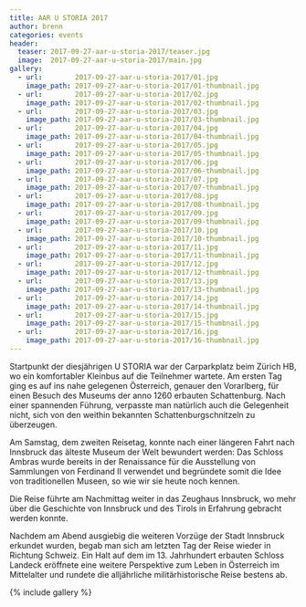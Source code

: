 ```yaml
---
title: AAR U STORIA 2017
author: brenn
categories: events
header:
  teaser: 2017-09-27-aar-u-storia-2017/teaser.jpg
  image:  2017-09-27-aar-u-storia-2017/main.jpg
gallery:
  - url:        2017-09-27-aar-u-storia-2017/01.jpg
    image_path: 2017-09-27-aar-u-storia-2017/01-thumbnail.jpg
  - url:        2017-09-27-aar-u-storia-2017/02.jpg
    image_path: 2017-09-27-aar-u-storia-2017/02-thumbnail.jpg
  - url:        2017-09-27-aar-u-storia-2017/03.jpg
    image_path: 2017-09-27-aar-u-storia-2017/03-thumbnail.jpg
  - url:        2017-09-27-aar-u-storia-2017/04.jpg
    image_path: 2017-09-27-aar-u-storia-2017/04-thumbnail.jpg
  - url:        2017-09-27-aar-u-storia-2017/05.jpg
    image_path: 2017-09-27-aar-u-storia-2017/05-thumbnail.jpg
  - url:        2017-09-27-aar-u-storia-2017/06.jpg
    image_path: 2017-09-27-aar-u-storia-2017/06-thumbnail.jpg
  - url:        2017-09-27-aar-u-storia-2017/07.jpg
    image_path: 2017-09-27-aar-u-storia-2017/07-thumbnail.jpg
  - url:        2017-09-27-aar-u-storia-2017/08.jpg
    image_path: 2017-09-27-aar-u-storia-2017/08-thumbnail.jpg
  - url:        2017-09-27-aar-u-storia-2017/09.jpg
    image_path: 2017-09-27-aar-u-storia-2017/09-thumbnail.jpg
  - url:        2017-09-27-aar-u-storia-2017/10.jpg
    image_path: 2017-09-27-aar-u-storia-2017/10-thumbnail.jpg
  - url:        2017-09-27-aar-u-storia-2017/11.jpg
    image_path: 2017-09-27-aar-u-storia-2017/11-thumbnail.jpg
  - url:        2017-09-27-aar-u-storia-2017/12.jpg
    image_path: 2017-09-27-aar-u-storia-2017/12-thumbnail.jpg
  - url:        2017-09-27-aar-u-storia-2017/13.jpg
    image_path: 2017-09-27-aar-u-storia-2017/13-thumbnail.jpg
  - url:        2017-09-27-aar-u-storia-2017/14.jpg
    image_path: 2017-09-27-aar-u-storia-2017/14-thumbnail.jpg
  - url:        2017-09-27-aar-u-storia-2017/15.jpg
    image_path: 2017-09-27-aar-u-storia-2017/15-thumbnail.jpg
  - url:        2017-09-27-aar-u-storia-2017/16.jpg
    image_path: 2017-09-27-aar-u-storia-2017/16-thumbnail.jpg
---
```


Startpunkt der diesj&auml;hrigen U STORIA war der Carparkplatz beim Z&uuml;rich
HB, wo ein komfortabler Kleinbus auf die Teilnehmer wartete. Am ersten Tag ging
es auf ins nahe gelegenen &Ouml;sterreich, genauer den Vorarlberg, f&uuml;r
einen Besuch des Museums der anno 1260 erbauten Schattenburg. Nach einer
spannenden F&uuml;hrung, verpasste man nat&uuml;rlich auch die Gelegenheit
nicht, sich von den weithin bekannten Schattenburgschnitzeln zu &uuml;berzeugen.

Am Samstag, dem zweiten Reisetag, konnte nach einer l&auml;ngeren Fahrt nach
Innsbruck das &auml;lteste Museum der Welt bewundert werden: Das Schloss Ambras
wurde bereits in der Renaissance f&uuml;r die Ausstellung von Sammlungen von
Ferdinand II verwendet und begr&uuml;ndete somit die Idee von traditionellen
Museen, so wie wir sie heute noch kennen.

Die Reise f&uuml;hrte am Nachmittag weiter in das Zeughaus Innsbruck, wo mehr
&uuml;ber die Geschichte von Innsbruck und des Tirols in Erfahrung gebracht
werden konnte.

Nachdem am Abend ausgiebig die weiteren Vorz&uuml;ge der Stadt Innsbruck
erkundet wurden, begab man sich am letzten Tag der Reise wieder in Richtung
Schweiz. Ein Halt auf dem im 13. Jahrhundert erbauten Schloss Landeck
er&ouml;ffnete eine weitere Perspektive zum Leben in &Ouml;sterreich im
Mittelalter und rundete die allj&auml;hrliche milit&auml;rhistorische Reise
bestens ab.

{% include gallery %}
